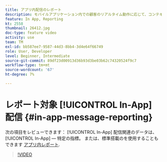 ```yaml
---
title: アプリ内配信のレポート
description: モバイルアプリケーション内での顧客のリアルタイム動作に応じて、コンテキスト上関連のアプリ内メッセージをユーザーに表示する方法を説明します。
feature: In App, Reporting
kt: 2558
thumbnail: 26412.jpg
doc-type: feature video
activity: use
team: TM
exl-id: bb587ee7-9587-44d3-8bb4-3d4e64f66749
role: User, Developer
level: Beginner, Intermediate
source-git-commit: 89df23d00913d36b93d3be03b62c74320524f9c7
workflow-type: tm+mt
source-wordcount: '67'
ht-degree: 7%

---
```


# レポート対象 [!UICONTROL In-App] 配信 {#in-app-message-reporting}

次の項目をレビューできます： [!UICONTROL In-App] 配信関連のデータは、 [!UICONTROL In-App] — 特定の指標。 または、標準搭載のを使用することもできます [アプリ内レポート](https://experienceleague.adobe.com/docs/campaign-standard/using/reporting/list-of-reports/in-app-report.html?lang=en).

>[!VIDEO](https://video.tv.adobe.com/v/26412?quality=12&learn=on)
